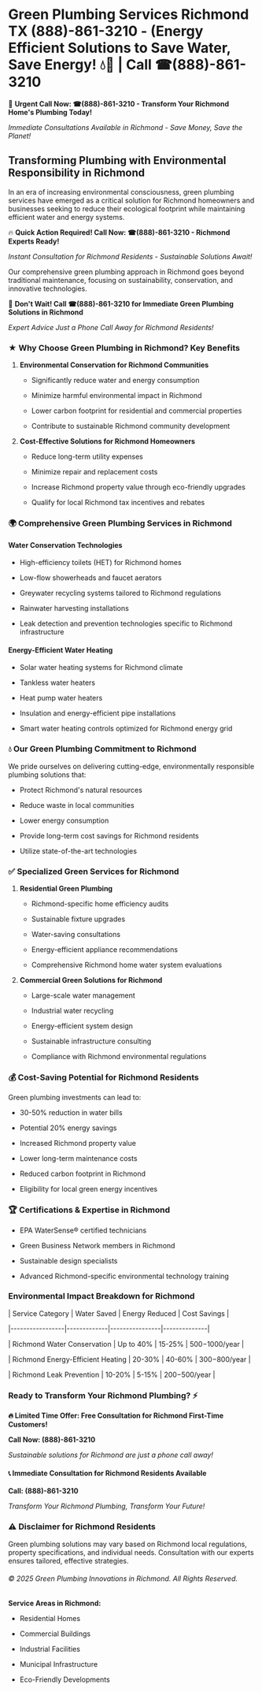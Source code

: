 # Green Plumbing Services Richmond TX (888)-861-3210 - (Energy Efficient Solutions to Save Water, Save Energy! 💧🌿 | Call ☎(888)-861-3210

🚨 **Urgent Call Now: ☎(888)-861-3210 - Transform Your Richmond Home's Plumbing Today!**
*Immediate Consultations Available in Richmond - Save Money, Save the Planet!*

## Transforming Plumbing with Environmental Responsibility in Richmond

In an era of increasing environmental consciousness, green plumbing services have emerged as a critical solution for Richmond homeowners and businesses seeking to reduce their ecological footprint while maintaining efficient water and energy systems. 

🔥 **Quick Action Required! Call Now: ☎(888)-861-3210 - Richmond Experts Ready!**
*Instant Consultation for Richmond Residents - Sustainable Solutions Await!*

Our comprehensive green plumbing approach in Richmond goes beyond traditional maintenance, focusing on sustainability, conservation, and innovative technologies.

🚨 **Don't Wait! Call ☎(888)-861-3210 for Immediate Green Plumbing Solutions in Richmond**
*Expert Advice Just a Phone Call Away for Richmond Residents!*

### ★ Why Choose Green Plumbing in Richmond? Key Benefits

1. **Environmental Conservation for Richmond Communities** 
   - Significantly reduce water and energy consumption
   - Minimize harmful environmental impact in Richmond
   - Lower carbon footprint for residential and commercial properties
   - Contribute to sustainable Richmond community development

2. **Cost-Effective Solutions for Richmond Homeowners** 
   - Reduce long-term utility expenses
   - Minimize repair and replacement costs
   - Increase Richmond property value through eco-friendly upgrades
   - Qualify for local Richmond tax incentives and rebates

### 🌍 Comprehensive Green Plumbing Services in Richmond

#### Water Conservation Technologies
- High-efficiency toilets (HET) for Richmond homes
- Low-flow showerheads and faucet aerators
- Greywater recycling systems tailored to Richmond regulations
- Rainwater harvesting installations
- Leak detection and prevention technologies specific to Richmond infrastructure

#### Energy-Efficient Water Heating
- Solar water heating systems for Richmond climate
- Tankless water heaters
- Heat pump water heaters
- Insulation and energy-efficient pipe installations
- Smart water heating controls optimized for Richmond energy grid

### 💧 Our Green Plumbing Commitment to Richmond

We pride ourselves on delivering cutting-edge, environmentally responsible plumbing solutions that:
- Protect Richmond's natural resources
- Reduce waste in local communities
- Lower energy consumption
- Provide long-term cost savings for Richmond residents
- Utilize state-of-the-art technologies

### ✅ Specialized Green Services for Richmond

1. **Residential Green Plumbing**
   - Richmond-specific home efficiency audits
   - Sustainable fixture upgrades
   - Water-saving consultations
   - Energy-efficient appliance recommendations
   - Comprehensive Richmond home water system evaluations

2. **Commercial Green Solutions for Richmond**
   - Large-scale water management
   - Industrial water recycling
   - Energy-efficient system design
   - Sustainable infrastructure consulting
   - Compliance with Richmond environmental regulations

### 💰 Cost-Saving Potential for Richmond Residents

Green plumbing investments can lead to:
- 30-50% reduction in water bills
- Potential 20% energy savings
- Increased Richmond property value
- Lower long-term maintenance costs
- Reduced carbon footprint in Richmond
- Eligibility for local green energy incentives

### 🏆 Certifications & Expertise in Richmond

- EPA WaterSense® certified technicians
- Green Business Network members in Richmond
- Sustainable design specialists
- Advanced Richmond-specific environmental technology training

### Environmental Impact Breakdown for Richmond

| Service Category | Water Saved | Energy Reduced | Cost Savings |
|-----------------|-------------|----------------|--------------|
| Richmond Water Conservation | Up to 40% | 15-25% | $500-$1000/year |
| Richmond Energy-Efficient Heating | 20-30% | 40-60% | $300-$800/year |
| Richmond Leak Prevention | 10-20% | 5-15% | $200-$500/year |

### Ready to Transform Your Richmond Plumbing? ⚡

**🔥 Limited Time Offer: Free Consultation for Richmond First-Time Customers!**

**Call Now: (888)-861-3210**
*Sustainable solutions for Richmond are just a phone call away!*

#### 📞 Immediate Consultation for Richmond Residents Available

**Call: (888)-861-3210**
*Transform Your Richmond Plumbing, Transform Your Future!*

### ⚠️ Disclaimer for Richmond Residents

Green plumbing solutions may vary based on Richmond local regulations, property specifications, and individual needs. Consultation with our experts ensures tailored, effective strategies.

###### © 2025 Green Plumbing Innovations in Richmond. All Rights Reserved.

**Service Areas in Richmond:** 
- Residential Homes
- Commercial Buildings
- Industrial Facilities
- Municipal Infrastructure
- Eco-Friendly Developments